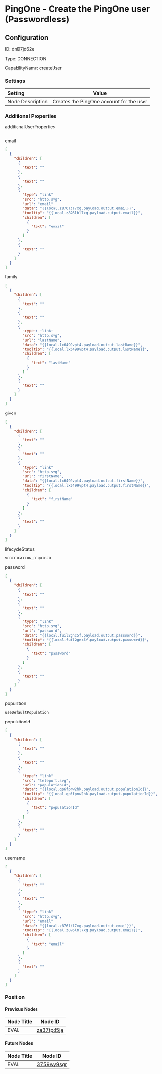 # PingOne - Create the PingOne user (Passwordless)
## Configuration
ID:  dnl97jd62e

Type: CONNECTION 

CapabilityName: createUser

### Settings
| Setting | Value  |
| :------------------------ | ---------------------------------------- |
| Node Description | Creates the PingOne account for the user | 





### Additional Properties
additionalUserProperties
```
```


email
```json 
[
  {
    "children": [
      {
        "text": ""
      },
      {
        "text": ""
      },
      {
        "type": "link",
        "src": "http.svg",
        "url": "email",
        "data": "{{local.z876lbl7xg.payload.output.email}}",
        "tooltip": "{{local.z876lbl7xg.payload.output.email}}",
        "children": [
          {
            "text": "email"
          }
        ]
      },
      {
        "text": ""
      }
    ]
  }
]
```


family
```json 
[
  {
    "children": [
      {
        "text": ""
      },
      {
        "text": ""
      },
      {
        "type": "link",
        "src": "http.svg",
        "url": "lastName",
        "data": "{{local.lx6499vpt4.payload.output.lastName}}",
        "tooltip": "{{local.lx6499vpt4.payload.output.lastName}}",
        "children": [
          {
            "text": "lastName"
          }
        ]
      },
      {
        "text": ""
      }
    ]
  }
]
```


given
```json 
[
  {
    "children": [
      {
        "text": ""
      },
      {
        "text": ""
      },
      {
        "type": "link",
        "src": "http.svg",
        "url": "firstName",
        "data": "{{local.lx6499vpt4.payload.output.firstName}}",
        "tooltip": "{{local.lx6499vpt4.payload.output.firstName}}",
        "children": [
          {
            "text": "firstName"
          }
        ]
      },
      {
        "text": ""
      }
    ]
  }
]
```


lifecycleStatus
```string 
VERIFICATION_REQUIRED
```


password
```json 
[
  {
    "children": [
      {
        "text": ""
      },
      {
        "text": ""
      },
      {
        "type": "link",
        "src": "http.svg",
        "url": "password",
        "data": "{{local.fuil2gnc5f.payload.output.password}}",
        "tooltip": "{{local.fuil2gnc5f.payload.output.password}}",
        "children": [
          {
            "text": "password"
          }
        ]
      },
      {
        "text": ""
      }
    ]
  }
]
```


population
```string 
useDefaultPopulation
```


populationId
```json 
[
  {
    "children": [
      {
        "text": ""
      },
      {
        "text": ""
      },
      {
        "type": "link",
        "src": "teleport.svg",
        "url": "populationId",
        "data": "{{local.qp6fpnw2hk.payload.output.populationId}}",
        "tooltip": "{{local.qp6fpnw2hk.payload.output.populationId}}",
        "children": [
          {
            "text": "populationId"
          }
        ]
      },
      {
        "text": ""
      }
    ]
  }
]
```


username
```json 
[
  {
    "children": [
      {
        "text": ""
      },
      {
        "text": ""
      },
      {
        "type": "link",
        "src": "http.svg",
        "url": "email",
        "data": "{{local.z876lbl7xg.payload.output.email}}",
        "tooltip": "{{local.z876lbl7xg.payload.output.email}}",
        "children": [
          {
            "text": "email"
          }
        ]
      },
      {
        "text": ""
      }
    ]
  }
]
```





### Position

#### Previous Nodes
| Node Title | Node ID |
| :------------- | ------------ |
| EVAL | [za37tpd5ja](./za37tpd5ja.md) | 
 
 #### Future Nodes
| Node Title | Node ID |
| :------------- | ------------ |
| EVAL |[3759wy9sgr](./3759wy9sgr.md) | 